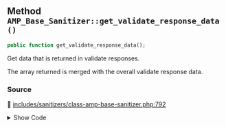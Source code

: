 ## Method `AMP_Base_Sanitizer::get_validate_response_data()`

```php
public function get_validate_response_data();
```

Get data that is returned in validate responses.

The array returned is merged with the overall validate response data.

### Source

:link: [includes/sanitizers/class-amp-base-sanitizer.php:792](https://github.com/ampproject/amp-wp/blob/develop/includes/sanitizers/class-amp-base-sanitizer.php#L792-L794)

<details>
<summary>Show Code</summary>

```php
public function get_validate_response_data() {
	return [];
}
```

</details>
